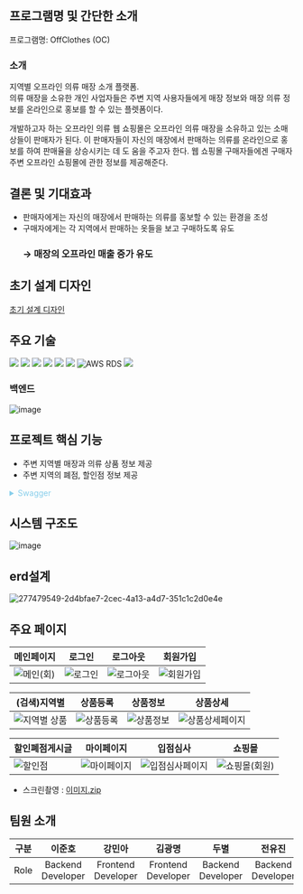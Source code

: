 
##  프로그램명 및 간단한 소개
프로그램명: OffClothes (OC)
### 소개
지역별 오프라인 의류 매장 소개 플랫폼. </br>
의류 매장을 소유한 개인 사업자들은 주변 지역 사용자들에게 매장 정보와 매장 의류 정보를 온라인으로 홍보를 할 수 있는 플렛폼이다.

개발하고자 하는 오프라인 의류 웹 쇼핑몰은 오프라인 의류 매장을 소유하고 있는 소매상들이 판매자가 된다. 이 판매자들이 자신의 매장에서 판매하는 의류를 온라인으로 홍보를 하여 판매율을 상승시키는 데 도
움을 주고자 한다. 웹 쇼핑몰 구매자들에겐 구매자 주변 오프라인 쇼핑몰에 관한 정보를 제공해준다.

## 결론 및 기대효과
- 판매자에게는 자신의 매장에서 판매하는 의류를 홍보할 수 있는 환경을 조성
- 구매자에게는 각 지역에서 판매하는 옷들을 보고 구매하도록 유도
  ### → 매장의 오프라인 매출 증가 유도

## 초기 설계 디자인
[초기 설계 디자인](https://ovenapp.io/view/DHVNWgB1vkW4WYoyKavR0iCfbso5kYty/gCJQ1)
##  주요 기술
<img src="https://img.shields.io/badge/JAVA-007396?style=for-the-badge&logo=java&logoColor=white"> <img src="https://img.shields.io/badge/Spring-6DB33F?style=for-the-badge&logo=Spring&logoColor=white"> <img src="https://img.shields.io/badge/react-61DAFB?style=for-the-badge&logo=react&logoColor=black"> <img src="https://img.shields.io/badge/html-E34F26?style=for-the-badge&logo=html5&logoColor=white"> <img src="https://img.shields.io/badge/css-1572B6?style=for-the-badge&logo=css3&logoColor=white"> <img src="https://img.shields.io/badge/mysql-4479A1?style=for-the-badge&logo=mysql&logoColor=white">  ![AWS RDS](https://img.shields.io/badge/AWS-%23FF9900.svg?style=for-the-badge&logo=amazon-aws&logoColor=white) <img src="https://img.shields.io/badge/github-181717?style=for-the-badge&logo=github&logoColor=white">

### 백엔드
![image](https://github.com/offclothes/finalProject/assets/70208747/e6d694ca-813b-412d-ae3f-064b15b032d7)


## 프로젝트 핵심 기능
- 주변 지역별 매장과 의류 상품 정보 제공
- 주변 지역의 폐점, 할인점 정보 제공

<details><summary style="color:skyblue"> Swagger </summary>

![image](https://github.com/offclothes/backend/assets/70208747/3ab11c10-bc59-4083-a7ad-82c9beab8cf8)
![image](https://github.com/offclothes/backend/assets/70208747/87d8a302-ad0d-4c06-930f-9b77624965e6)
![image](https://github.com/offclothes/backend/assets/70208747/7cdedb1f-6f54-4b67-a25e-31bc3ea45b28)
![image](https://github.com/offclothes/backend/assets/70208747/94d118a7-bcfd-400b-986c-319cf5072872)
![image](https://github.com/offclothes/backend/assets/70208747/c8a2a821-fcec-40c2-b6fa-f4abf26926a0)
</details>


##  시스템 구조도
![image](https://github.com/user-attachments/assets/7c7c36ac-ddb0-4c92-90ad-b41a546e8cce)



## erd설계
![277479549-2d4bfae7-2cec-4a13-a4d7-351c1c2d0e4e](https://github.com/offclothes/finalProject/assets/70208747/41391f19-95ec-448b-8745-44225e96e18d)


## 주요 페이지
|메인페이지|로그인|로그아웃|회원가입|
|-----|---|---|---|
|![메인(회)](https://github.com/user-attachments/assets/d6e85190-fc85-483f-be6e-52eee96af7ae) | ![로그인](https://github.com/user-attachments/assets/a7a4e8ba-bf31-4654-b400-08343e52234b) | ![로그아웃](https://github.com/user-attachments/assets/14ae21ae-8d4e-448d-a85e-15a357c9a94e) |![회원가입](https://github.com/user-attachments/assets/76f6b269-7a7f-450c-a659-303bf70b4380)|

|(검색)지역별|상품등록|상품정보|상품상세|
|-----|---|---|---|
|![지역별 상품](https://github.com/user-attachments/assets/7f1007e1-9eb0-484e-beca-4ad84dafbcf6)|![상품등록](https://github.com/user-attachments/assets/a2b6b0c2-b8fa-4981-8b48-bc7acd6938eb)|![상품정보](https://github.com/user-attachments/assets/8f16db0d-eae2-4ae7-850c-34730d93dc5c)|![상품상세페이지](https://github.com/user-attachments/assets/8dddcb19-e101-45d0-b40c-877e41d8d98d)|

|할인폐점게시글|마이페이지|입점심사|쇼핑몰|
|-----|---|---|---|
|![할인점](https://github.com/user-attachments/assets/70107064-addc-4471-b6f9-ff63b43ff409)|![마이페이지](https://github.com/user-attachments/assets/d8940d29-797c-45cf-9625-7c74331df0d7)| ![입점심사페이지](https://github.com/user-attachments/assets/f5dcdf0e-7996-4296-82cf-fe097cfbbe56)|![쇼핑몰(회원)](https://github.com/user-attachments/assets/efa13b9e-f00d-4bc0-a8e9-28a92c061b61)|


* 스크린촬영 : 
[이미지.zip](https://github.com/offclothes/backend/files/13310736/default.zip)


## 팀원 소개
| 구분 | 이준호 | 강민아 | 김광명 | 두별 | 전유진 |
| :---: | :---: | :---: | :---: | :---: | :---: |
| Role |  Backend Developer | Frontend Developer | Frontend Developer | Backend Developer | Backend Developer | Backend Developer |

